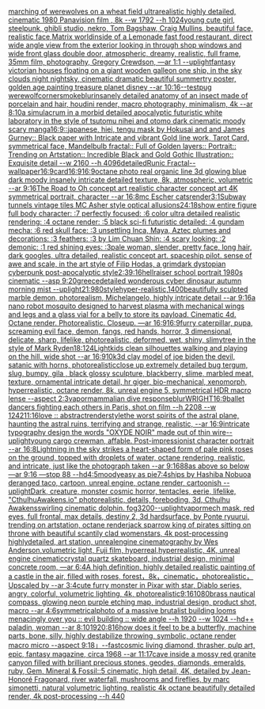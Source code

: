 [marching of werewolves on a wheat field ultrarealistic highly detailed, cinematic 1980  Panavision film , 8k --w 1792 --h 1024](https://www.ebank.nz/aiartgenerator?category=marching%20of%20werewolves%20on%20a%20wheat%20field%20ultrarealistic%20highly%20detailed%2C%20cinematic%201980%20%20Panavision%20film%20%2C%208k%20--w%201792%20--h%201024)[young cute girl, steelpunk, ghibli studio, nekro, Tom Bagshaw, Craig Mullins, beautiful face, realistic face,](https://www.ebank.nz/aiartgenerator?category=young%20cute%20girl%2C%20steelpunk%2C%20ghibli%20studio%2C%20nekro%2C%20Tom%20Bagshaw%2C%20Craig%20Mullins%2C%20beautiful%20face%2C%20realistic%20face%2C)[Matrix world](https://www.ebank.nz/aiartgenerator?category=Matrix%20world)[inside of a Lemonade fast food restaurant, direct wide angle view from the exterior looking in through shop windows and wide front glass double door, atmospheric, dreamy, realistic, full frame, 35mm film, photography, Gregory Crewdson, —ar 1:1 --uplight](https://www.ebank.nz/aiartgenerator?category=inside%20of%20a%20Lemonade%20fast%20food%20restaurant%2C%20direct%20wide%20angle%20view%20from%20the%20exterior%20looking%20in%20through%20shop%20windows%20and%20wide%20front%20glass%20double%20door%2C%20atmospheric%2C%20dreamy%2C%20realistic%2C%20full%20frame%2C%2035mm%20film%2C%20photography%2C%20Gregory%20Crewdson%2C%20%E2%80%94ar%201%3A1%20--uplight)[fantasy victorian houses floating on a giant wooden galleon one ship, in the sky clouds night nightsky, cinematic dramatic beautiful summertry poster, golden age painting treasure planet disney --ar 10:16](https://www.ebank.nz/aiartgenerator?category=fantasy%20victorian%20houses%20floating%20on%20a%20giant%20wooden%20galleon%20one%20ship%2C%20in%20the%20sky%20clouds%20night%20nightsky%2C%20cinematic%20dramatic%20beautiful%20summertry%20poster%2C%20golden%20age%20painting%20treasure%20planet%20disney%20--ar%2010%3A16)[--test](https://www.ebank.nz/aiartgenerator?category=--test)[pug werewolf](https://www.ebank.nz/aiartgenerator?category=pug%20werewolf)[corner](https://www.ebank.nz/aiartgenerator?category=corner)[smoke](https://www.ebank.nz/aiartgenerator?category=smoke)[blur](https://www.ebank.nz/aiartgenerator?category=blur)[insanely detailed  anatomy  of an insect  made of  porcelain and hair, houdini render, macro photography,  minimalism, 4k --ar 8:10](https://www.ebank.nz/aiartgenerator?category=insanely%20detailed%20%20anatomy%20%20of%20an%20insect%20%20made%20of%20%20porcelain%20and%20hair%2C%20houdini%20render%2C%20macro%20photography%2C%20%20minimalism%2C%204k%20--ar%208%3A10)[a simulacrum in a morbid detailed apocalyptic futuristic white laboratory in the style of tsutomu nihei and otomo dark cinematic moody scary manga](https://www.ebank.nz/aiartgenerator?category=a%20simulacrum%20in%20a%20morbid%20detailed%20apocalyptic%20futuristic%20white%20laboratory%20in%20the%20style%20of%20tsutomu%20nihei%20and%20otomo%20dark%20cinematic%20moody%20scary%20manga)[16:9](https://www.ebank.nz/aiartgenerator?category=16%3A9)[::](https://www.ebank.nz/aiartgenerator?category=%3A%3A)[japanese, hiei, tengu mask by Hokusai and and James Gurney::  Black paper with Intricate and vibrant Gold line work, Tarot Card, symmetrical face, Mandelbulb fractal::  Full of Golden layers::  Portrait:: Trending on Artstation::  Incredible Black and Gold Gothic Illustration::  Exquisite detail  --w 2160  --h 4096](https://www.ebank.nz/aiartgenerator?category=japanese%2C%20hiei%2C%20tengu%20mask%20by%20Hokusai%20and%20and%20James%20Gurney%3A%3A%20%20Black%20paper%20with%20Intricate%20and%20vibrant%20Gold%20line%20work%2C%20Tarot%20Card%2C%20symmetrical%20face%2C%20Mandelbulb%20fractal%3A%3A%20%20Full%20of%20Golden%20layers%3A%3A%20%20Portrait%3A%3A%20Trending%20on%20Artstation%3A%3A%20%20Incredible%20Black%20and%20Gold%20Gothic%20Illustration%3A%3A%20%20Exquisite%20detail%20%20--w%202160%20%20--h%204096)[detailed](https://www.ebank.nz/aiartgenerator?category=detailed)[Runic Fractal](https://www.ebank.nz/aiartgenerator?category=Runic%20Fractal)[--wallpaper](https://www.ebank.nz/aiartgenerator?category=--wallpaper)[16:9](https://www.ebank.nz/aiartgenerator?category=16%3A9)[card](https://www.ebank.nz/aiartgenerator?category=card)[16:9](https://www.ebank.nz/aiartgenerator?category=16%3A9)[16:9](https://www.ebank.nz/aiartgenerator?category=16%3A9)[octane photo real organic line 3d glowing blue dark moody insanely intricate detailed texture, 8k, atmospheric, volumetric --ar 9:16](https://www.ebank.nz/aiartgenerator?category=octane%20photo%20real%20organic%20line%203d%20glowing%20blue%20dark%20moody%20insanely%20intricate%20detailed%20texture%2C%208k%2C%20atmospheric%2C%20volumetric%20--ar%209%3A16)[The Road to Oh concept art realistic character concept art 4K symmetrical portrait, character --ar 16:8](https://www.ebank.nz/aiartgenerator?category=The%20Road%20to%20Oh%20concept%20art%20realistic%20character%20concept%20art%204K%20symmetrical%20portrait%2C%20character%20--ar%2016%3A8)[mc Escher cats](https://www.ebank.nz/aiartgenerator?category=mc%20Escher%20cats)[render](https://www.ebank.nz/aiartgenerator?category=render)[3:1](https://www.ebank.nz/aiartgenerator?category=3%3A1)[Subway tunnels vintage tiles MC Asher style optical allusions](https://www.ebank.nz/aiartgenerator?category=Subway%20tunnels%20vintage%20tiles%20MC%20Asher%20style%20optical%20allusions)[24:18](https://www.ebank.nz/aiartgenerator?category=24%3A18)[show entire figure full body character: :7 perfectly focused: :6 color ultra detailed realistic rendering: :4 octane render: :5 black sci-fi futuristic detailed: :4 gundam mecha: :6 red skull face: :3 unsettling Inca, Maya, Aztec plumes and decorations: :3 feathers: :3 by Lim Chuan Shin: :4 scary looking: :2 demonic: :1 red shining eyes: :3](https://www.ebank.nz/aiartgenerator?category=show%20entire%20figure%20full%20body%20character%3A%20%3A7%20perfectly%20focused%3A%20%3A6%20color%20ultra%20detailed%20realistic%20rendering%3A%20%3A4%20octane%20render%3A%20%3A5%20black%20sci-fi%20futuristic%20detailed%3A%20%3A4%20gundam%20mecha%3A%20%3A6%20red%20skull%20face%3A%20%3A3%20unsettling%20Inca%2C%20Maya%2C%20Aztec%20plumes%20and%20decorations%3A%20%3A3%20feathers%3A%20%3A3%20by%20Lim%20Chuan%20Shin%3A%20%3A4%20scary%20looking%3A%20%3A2%20demonic%3A%20%3A1%20red%20shining%20eyes%3A%20%3A3)[pale woman, slender, pretty face, long hair, dark googles, ultra detailed, realistic concept art. spaceship pilot. sense of awe and scale, in the art style of Filip Hodas, a grimdark dystopian cyberpunk post-apocalyptic style](https://www.ebank.nz/aiartgenerator?category=pale%20woman%2C%20slender%2C%20pretty%20face%2C%20long%20hair%2C%20dark%20googles%2C%20ultra%20detailed%2C%20realistic%20concept%20art.%20spaceship%20pilot.%20sense%20of%20awe%20and%20scale%2C%20in%20the%20art%20style%20of%20Filip%20Hodas%2C%20a%20grimdark%20dystopian%20cyberpunk%20post-apocalyptic%20style)[2:3](https://www.ebank.nz/aiartgenerator?category=2%3A3)[9:16](https://www.ebank.nz/aiartgenerator?category=9%3A16)[hellraiser school portrait 1980s cinematic --asp 9:20](https://www.ebank.nz/aiartgenerator?category=hellraiser%20school%20portrait%201980s%20cinematic%20--asp%209%3A20)[greece](https://www.ebank.nz/aiartgenerator?category=greece)[detailed wonderous cyber dinosaur autumn morning mist --uplight](https://www.ebank.nz/aiartgenerator?category=detailed%20wonderous%20cyber%20dinosaur%20autumn%20morning%20mist%20--uplight)[21:9](https://www.ebank.nz/aiartgenerator?category=21%3A9)[80](https://www.ebank.nz/aiartgenerator?category=80)[style](https://www.ebank.nz/aiartgenerator?category=style)[hyper-realistic,](https://www.ebank.nz/aiartgenerator?category=hyper-realistic%2C)[1400](https://www.ebank.nz/aiartgenerator?category=1400)[beautifully sculpted marble demon, photorealism, Michelangelo, highly intricate detail --ar 9:16](https://www.ebank.nz/aiartgenerator?category=beautifully%20sculpted%20marble%20demon%2C%20photorealism%2C%20Michelangelo%2C%20highly%20intricate%20detail%20--ar%209%3A16)[a nano robot mosquito designed to harvest plasma with mechanical wings and legs and a glass vial for a belly to store its payload. Cinematic 4d. Octane render. Photorealistic. Closeup. —ar 16:9](https://www.ebank.nz/aiartgenerator?category=a%20nano%20robot%20mosquito%20designed%20to%20harvest%20plasma%20with%20mechanical%20wings%20and%20legs%20and%20a%20glass%20vial%20for%20a%20belly%20to%20store%20its%20payload.%20Cinematic%204d.%20Octane%20render.%20Photorealistic.%20Closeup.%20%E2%80%94ar%2016%3A9)[16:9](https://www.ebank.nz/aiartgenerator?category=16%3A9)[furry caterpillar, pupa, screaming evil face, demon, fangs, red hands, horror, 3 dimensional, delicate, sharp, lifelike, photorealistic, deformed, wet, shiny, slimy](https://www.ebank.nz/aiartgenerator?category=furry%20caterpillar%2C%20pupa%2C%20screaming%20evil%20face%2C%20demon%2C%20fangs%2C%20red%20hands%2C%20horror%2C%203%20dimensional%2C%20delicate%2C%20sharp%2C%20lifelike%2C%20photorealistic%2C%20deformed%2C%20wet%2C%20shiny%2C%20slimy)[tree in the style of Mark Ryden](https://www.ebank.nz/aiartgenerator?category=tree%20in%20the%20style%20of%20Mark%20Ryden)[18:12](https://www.ebank.nz/aiartgenerator?category=18%3A12)[4](https://www.ebank.nz/aiartgenerator?category=4)[Light](https://www.ebank.nz/aiartgenerator?category=Light)[kids clean silhouettes walking and playing on the hill, wide shot --ar 16:9](https://www.ebank.nz/aiartgenerator?category=kids%20clean%20silhouettes%20walking%20and%20playing%20on%20the%20hill%2C%20wide%20shot%20--ar%2016%3A9)[10k](https://www.ebank.nz/aiartgenerator?category=10k)[3d clay model of joe biden the devil, satanic with horns, photorealistic](https://www.ebank.nz/aiartgenerator?category=3d%20clay%20model%20of%20joe%20biden%20the%20devil%2C%20satanic%20with%20horns%2C%20photorealistic)[close up extremely detailed bug tergum, slug, bumpy, gila , black glossy sculpture, blackberry, slime, marbled meat, texture, ornamental intricate detail, hr giger, bio-mechanical, xenomorph, hyperrealistic, octane render, 8k, unreal engine 5, symmetrical HDR macro lense --aspect 2:3](https://www.ebank.nz/aiartgenerator?category=close%20up%20extremely%20detailed%20bug%20tergum%2C%20slug%2C%20bumpy%2C%20gila%20%2C%20black%20glossy%20sculpture%2C%20blackberry%2C%20slime%2C%20marbled%20meat%2C%20texture%2C%20ornamental%20intricate%20detail%2C%20hr%20giger%2C%20bio-mechanical%2C%20xenomorph%2C%20hyperrealistic%2C%20octane%20render%2C%208k%2C%20unreal%20engine%205%2C%20symmetrical%20HDR%20macro%20lense%20--aspect%202%3A3)[vapor](https://www.ebank.nz/aiartgenerator?category=vapor)[mammalian dive response](https://www.ebank.nz/aiartgenerator?category=mammalian%20dive%20response)[blur](https://www.ebank.nz/aiartgenerator?category=blur)[WRIGHT](https://www.ebank.nz/aiartgenerator?category=WRIGHT)[16:9](https://www.ebank.nz/aiartgenerator?category=16%3A9)[ballet dancers fighting each others in Paris, shot on film --h 2208 --w 1242](https://www.ebank.nz/aiartgenerator?category=ballet%20dancers%20fighting%20each%20others%20in%20Paris%2C%20shot%20on%20film%20--h%202208%20--w%201242)[11:16](https://www.ebank.nz/aiartgenerator?category=11%3A16)[love :: abstract](https://www.ebank.nz/aiartgenerator?category=love%20%3A%3A%20abstract)[render](https://www.ebank.nz/aiartgenerator?category=render)[](https://www.ebank.nz/aiartgenerator?category=)[style](https://www.ebank.nz/aiartgenerator?category=style)[the worst spirits of the astral plane, haunting the astral ruins, terrifying and strange, realistic, --ar 16:9](https://www.ebank.nz/aiartgenerator?category=the%20worst%20spirits%20of%20the%20astral%20plane%2C%20haunting%20the%20astral%20ruins%2C%20terrifying%20and%20strange%2C%20realistic%2C%20--ar%2016%3A9)[intricate typography design the words "OXYDE NOIR" made out of thin wire](https://www.ebank.nz/aiartgenerator?category=intricate%20typography%20design%20the%20words%20%22OXYDE%20NOIR%22%20made%20out%20of%20thin%20wire)[--uplight](https://www.ebank.nz/aiartgenerator?category=--uplight)[young cargo crewman, affable. Post-impressionist character portrait --ar 16:8](https://www.ebank.nz/aiartgenerator?category=young%20cargo%20crewman%2C%20affable.%20Post-impressionist%20character%20portrait%20--ar%2016%3A8)[Lightning in the sky strikes a heart-shaped form of pale pink roses on the ground, topped with droplets of water, octane rendering, realistic, and intricate, just like the photograph taken --ar 9:16](https://www.ebank.nz/aiartgenerator?category=Lightning%20in%20the%20sky%20strikes%20a%20heart-shaped%20form%20of%20pale%20pink%20roses%20on%20the%20ground%2C%20topped%20with%20droplets%20of%20water%2C%20octane%20rendering%2C%20realistic%2C%20and%20intricate%2C%20just%20like%20the%20photograph%20taken%20--ar%209%3A16)[88](https://www.ebank.nz/aiartgenerator?category=88)[as above so below —ar 9:16 —stop 88 --hd](https://www.ebank.nz/aiartgenerator?category=as%20above%20so%20below%20%E2%80%94ar%209%3A16%20%E2%80%94stop%2088%20--hd)[4:5](https://www.ebank.nz/aiartgenerator?category=4%3A5)[moody](https://www.ebank.nz/aiartgenerator?category=moody)[easy as pie](https://www.ebank.nz/aiartgenerator?category=easy%20as%20pie)[7:4](https://www.ebank.nz/aiartgenerator?category=7%3A4)[ships by Hashiba Nobuo](https://www.ebank.nz/aiartgenerator?category=ships%20by%20Hashiba%20Nobuo)[a deranged taco, cartoon, unreal engine, octane render, cartoonish --uplight](https://www.ebank.nz/aiartgenerator?category=a%20deranged%20taco%2C%20cartoon%2C%20unreal%20engine%2C%20octane%20render%2C%20cartoonish%20--uplight)[Dark, creature, monster cosmic horror, tentacles, eerie, lifelike, "CthulhuAwakens.io" photorealistic, details, foreboding, 3d, Cthulhu Awakens](https://www.ebank.nz/aiartgenerator?category=Dark%2C%20creature%2C%20monster%20cosmic%20horror%2C%20tentacles%2C%20eerie%2C%20lifelike%2C%20%22CthulhuAwakens.io%22%20photorealistic%2C%20details%2C%20foreboding%2C%203d%2C%20Cthulhu%20Awakens)[swirling cinematic dolphin. fog](https://www.ebank.nz/aiartgenerator?category=swirling%20cinematic%20dolphin.%20fog)[3200](https://www.ebank.nz/aiartgenerator?category=3200)[--uplight](https://www.ebank.nz/aiartgenerator?category=--uplight)[vapor](https://www.ebank.nz/aiartgenerator?category=vapor)[mech mask, red eyes, full frontal, max details, destiny 2, 3d hardsurface, by Ponte ryuurui, trending on artstation, octane render](https://www.ebank.nz/aiartgenerator?category=mech%20mask%2C%20red%20eyes%2C%20full%20frontal%2C%20max%20details%2C%20destiny%202%2C%203d%20hardsurface%2C%20by%20Ponte%20ryuurui%2C%20trending%20on%20artstation%2C%20octane%20render)[jack sparrow king of pirates sitting on throne with beautiful scantily clad women](https://www.ebank.nz/aiartgenerator?category=jack%20sparrow%20king%20of%20pirates%20sitting%20on%20throne%20with%20beautiful%20scantily%20clad%20women)[stars, 4k post-processing highlydetailed, art station, unrealengine cinematography by Wes Anderson,volumetric light, Fuji film, hyperreal,hyperrealistic, 4K, unreal engine cinematic](https://www.ebank.nz/aiartgenerator?category=stars%2C%204k%20post-processing%20highlydetailed%2C%20art%20station%2C%20unrealengine%20cinematography%20by%20Wes%20Anderson%2Cvolumetric%20light%2C%20Fuji%20film%2C%20hyperreal%2Chyperrealistic%2C%204K%2C%20unreal%20engine%20cinematic)[crystal quartz skateboard, industrial design, minimal concrete room, —ar 6:4](https://www.ebank.nz/aiartgenerator?category=crystal%20quartz%20skateboard%2C%20industrial%20design%2C%20minimal%20concrete%20room%2C%20%E2%80%94ar%206%3A4)[A high definition, highly detailed realistic painting of a castle in the air, filled with roses, forest，8k，cinematic，photorealistic，Upscaled by --ar 3:4](https://www.ebank.nz/aiartgenerator?category=A%20high%20definition%2C%20highly%20detailed%20realistic%20painting%20of%20a%20castle%20in%20the%20air%2C%20filled%20with%20roses%2C%20forest%EF%BC%8C8k%EF%BC%8Ccinematic%EF%BC%8Cphotorealistic%EF%BC%8CUpscaled%20by%20--ar%203%3A4)[cute furry monster in Pixar with star, Diablo series, angry, colorful, volumetric lighting, 4k, photorealistic](https://www.ebank.nz/aiartgenerator?category=cute%20furry%20monster%20in%20Pixar%20with%20star%2C%20Diablo%20series%2C%20angry%2C%20colorful%2C%20volumetric%20lighting%2C%204k%2C%20photorealistic)[9:16](https://www.ebank.nz/aiartgenerator?category=9%3A16)[1080](https://www.ebank.nz/aiartgenerator?category=1080)[brass nautical compass, glowing neon purple etching map, industrial design, product shot, macro --ar 4:6](https://www.ebank.nz/aiartgenerator?category=brass%20nautical%20compass%2C%20glowing%20neon%20purple%20etching%20map%2C%20industrial%20design%2C%20product%20shot%2C%20macro%20--ar%204%3A6)[symmetrical](https://www.ebank.nz/aiartgenerator?category=symmetrical)[photo of a massive brutalist building looms menacingly over you :: evil building :: wide angle --h 1920 --w 1024 --hd](https://www.ebank.nz/aiartgenerator?category=photo%20of%20a%20massive%20brutalist%20building%20looms%20menacingly%20over%20you%20%3A%3A%20evil%20building%20%3A%3A%20wide%20angle%20--h%201920%20--w%201024%20--hd)[++ paladin, woman --ar 8:10](https://www.ebank.nz/aiartgenerator?category=%2B%2B%20paladin%2C%20woman%20--ar%208%3A10)[1920:816](https://www.ebank.nz/aiartgenerator?category=1920%3A816)[how does it feel to be a butterfly, machine parts, bone, silly, highly destabilize throwing, symbolic, octane render macro micro --aspect 9:18](https://www.ebank.nz/aiartgenerator?category=how%20does%20it%20feel%20to%20be%20a%20butterfly%2C%20machine%20parts%2C%20bone%2C%20silly%2C%20highly%20destabilize%20throwing%2C%20symbolic%2C%20octane%20render%20macro%20micro%20--aspect%209%3A18)[」](https://www.ebank.nz/aiartgenerator?category=%E3%80%8D)[--fast](https://www.ebank.nz/aiartgenerator?category=--fast)[cosmic living diamond, thrasher, pulp art, epic, fantasy magazine, circa 1968 --ar 11:17](https://www.ebank.nz/aiartgenerator?category=cosmic%20living%20diamond%2C%20thrasher%2C%20pulp%20art%2C%20epic%2C%20fantasy%20magazine%2C%20circa%201968%20--ar%2011%3A17)[cave inside a mossy red granite canyon filled with brilliant precious stones, geodes, diamonds, emeralds, ruby, Gem, Mineral & Fossil::5 cinematic, high detail, 4K, detailed by Jean-Honoré Fragonard, river waterfall, mushrooms and fireflies, by marc simonetti, natural volumetric lighting, realistic 4k octane beautifully detailed render, 4k post-processing --h 440](https://www.ebank.nz/aiartgenerator?category=cave%20inside%20a%20mossy%20red%20granite%20canyon%20filled%20with%20brilliant%20precious%20stones%2C%20geodes%2C%20diamonds%2C%20emeralds%2C%20ruby%2C%20Gem%2C%20Mineral%20%26%20Fossil%3A%3A5%20cinematic%2C%20high%20detail%2C%204K%2C%20detailed%20by%20Jean-Honor%C3%A9%20Fragonard%2C%20river%20waterfall%2C%20mushrooms%20and%20fireflies%2C%20by%20marc%20simonetti%2C%20natural%20volumetric%20lighting%2C%20realistic%204k%20octane%20beautifully%20detailed%20render%2C%204k%20post-processing%20--h%20440)